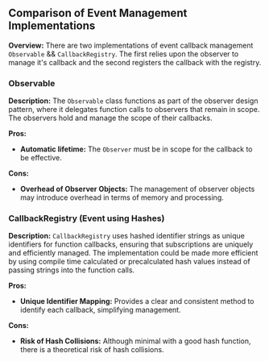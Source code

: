## Comparison of Event Management Implementations

**Overview:**
There are two implementations of event callback management `Observable` && `CallbackRegistry`.
The first relies upon the observer to manage it's callback and the second registers the callback with the registry.

### Observable

**Description:**
The `Observable` class functions as part of the observer design pattern, where it delegates function calls to observers that remain in scope. The observers hold and manage the scope of their callbacks. 

**Pros:**
- **Automatic lifetime:** The `Observer` must be in scope for the callback to be effective.

**Cons:**
- **Overhead of Observer Objects:** The management of observer objects may introduce overhead in terms of memory and processing.

### CallbackRegistry (Event using Hashes)

**Description:**
`CallbackRegistry` uses hashed identifier strings as unique identifiers for function callbacks, ensuring that subscriptions are uniquely and efficiently managed. The implementation could be made more efficient by using compile time calculated or precalculated hash values instead of passing strings into the function calls.

**Pros:**
- **Unique Identifier Mapping:** Provides a clear and consistent method to identify each callback, simplifying management.

**Cons:**
- **Risk of Hash Collisions:** Although minimal with a good hash function, there is a theoretical risk of hash collisions.
